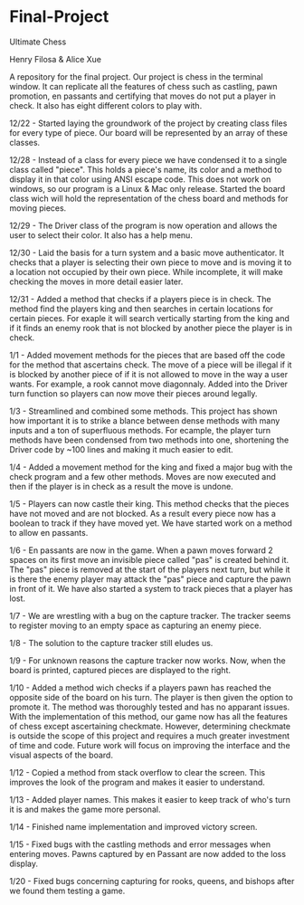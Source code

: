 Final-Project
=============
Ultimate Chess

Henry Filosa & Alice Xue

A repository for the final project. Our project is chess in the terminal window. It can replicate all the features of chess such as castling, pawn promotion, en passants and certifying that moves do not put a player in check. It also has eight different colors to play with.

12/22 - Started laying the groundwork of the project by creating class files for every type of piece. Our board will be represented by an array of these classes.

12/28 - Instead of a class for every piece we have condensed it to a single class called "piece". This holds a piece's name, its color and a method to display it in that color using ANSI escape code. This does not work on windows, so our program is a Linux & Mac only release. Started the board class wich will hold the representation of the chess board and methods for moving pieces.

12/29 - The Driver class of the program is now operation and allows the user to select their color. It also has a help menu. 

12/30 - Laid the basis for a turn system and a basic move authenticator. It checks that a player is selecting their own piece to move and is moving it to a location not occupied by their own piece. While incomplete, it will make checking the moves in more detail easier later. 

12/31 - Added a method that checks if a players piece is in check. The method find the players king and then searches in certain locations for certain pieces. For exaple it will search vertically starting from the king and if it finds an enemy rook that is not blocked by another piece the player is in check.

1/1 - Added movement methods for the pieces that are based off the code for the method that ascertains check. The move of a piece will be illegal if it is blocked by another piece of if it is not allowed to move in the way a user wants. For example, a rook cannot move diagonnaly. Added into the Driver turn function so players can now move their pieces around legally.

1/3 - Streamlined and combined some methods. This project has shown how important it is to strike a blance between dense methods with many inputs and a ton of superfluous methods. For ecample, the player turn methods have been condensed from two methods into one, shortening the Driver code by ~100 lines and making it much easier to edit.

1/4 - Added a movement method for the king and fixed a major bug with the check program and a few other methods. Moves are now executed and then if the player is in check as a result the move is undone. 

1/5 - Players can now castle their king. This method checks that the pieces have not moved and are not blocked. As a result every piece now has a boolean to track if they have moved yet. We have started work on a method to allow en passants.

1/6 - En passants are now in the game. When a pawn moves forward 2 spaces on its first move an invisible piece called "pas" is created behind it. The "pas" piece is removed at the start of the players next turn, but while it is there the enemy player may attack the "pas" piece and capture the pawn in front of it. We have also started a system to track pieces that a player has lost.

1/7 - We are wrestling with a bug on the capture tracker. The tracker seems to register moving to an empty space as capturing an enemy piece.

1/8 - The solution to the capture tracker still eludes us.

1/9 - For unknown reasons the capture tracker now works. Now, when the board is printed, captured pieces are displayed to the right.

1/10 - Added a method wich checks if a players pawn has reached the opposite side of the board on his turn. The player is then given the option to promote it. The method was thoroughly tested and has no apparant issues. With the implementation of this method, our  game now has all the features of chess except ascertaining checkmate. However, determining checkmate is outside the scope of this project and requires a much greater investment of time and code. Future work will focus on improving the interface and the visual aspects of the board. 

1/12 - Copied a method from stack overflow to clear the screen. This improves the look of the program and makes it easier to understand.

1/13 - Added player names. This makes it easier to keep track of who's turn it is and makes the game more personal.

1/14 - Finished name implementation and improved victory screen.

1/15 - Fixed bugs with the castling methods and error messages when entering moves. Pawns captured by en Passant are now added to the loss display.

1/20 - Fixed bugs concerning capturing for rooks, queens, and bishops after we found them testing a game.
